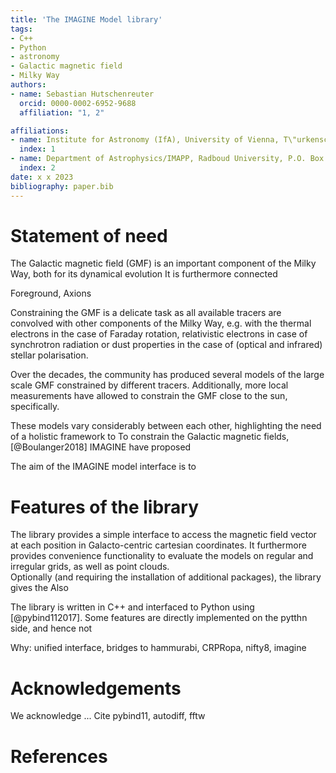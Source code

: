 ```yaml
---
title: 'The IMAGINE Model library'
tags:
- C++
- Python
- astronomy
- Galactic magnetic field
- Milky Way
authors:
- name: Sebastian Hutschenreuter
  orcid: 0000-0002-6952-9688
  affiliation: "1, 2"

affiliations:
- name: Institute for Astronomy (IfA), University of Vienna, T\"urkenschanzstrasse 17, A-1180 Vienna
  index: 1
- name: Department of Astrophysics/IMAPP, Radboud University, P.O. Box 9010,6500 GL Nijmegen, The Netherlands
  index: 2
date: x x 2023
bibliography: paper.bib
---
```


# Statement of need

The Galactic magnetic field (GMF) is an important component of the Milky Way, 
both for its dynamical evolution 
It is furthermore connected 

Foreground, Axions  

Constraining the GMF is a delicate task as all available tracers are convolved with other components of the Milky Way, e.g. with the thermal electrons in the case of Faraday rotation, relativistic electrons in case of synchrotron radiation or dust properties in the case of (optical and infrared) stellar polarisation.

Over the decades, the community has produced several models of the large scale GMF constrained by different tracers. 
Additionally, more local measurements have allowed to constrain the GMF close to the sun, specifically. 

These models vary considerably between each other, highlighting the need of a holistic framework to 
To constrain the Galactic magnetic fields, 
[@Boulanger2018] IMAGINE have proposed 

The aim of the IMAGINE model interface is to 

# Features of the library

The library provides a simple interface to access the magnetic field vector at each position in Galacto-centric cartesian coordinates. 
It furthermore provides convenience functionality to evaluate the models on regular and irregular grids, as well as point clouds.  
Optionally (and requiring the installation of additional packages), the library gives the 
Also 

The library is written in C++ and interfaced to Python using [@pybind112017]. 
Some features are directly implemented on the pytthn side, and hence not 

Why: unified interface, bridges to hammurabi, CRPRopa, nifty8, imagine 




# Acknowledgements

We acknowledge ... 
Cite pybind11, autodiff, fftw

# References